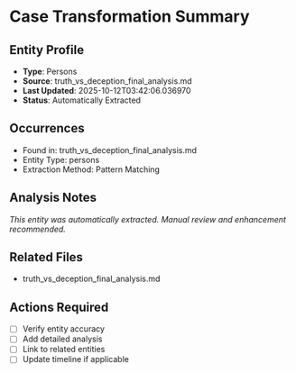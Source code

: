 # Case Transformation Summary

## Entity Profile
- **Type**: Persons
- **Source**: truth_vs_deception_final_analysis.md
- **Last Updated**: 2025-10-12T03:42:06.036970
- **Status**: Automatically Extracted

## Occurrences
- Found in: truth_vs_deception_final_analysis.md
- Entity Type: persons
- Extraction Method: Pattern Matching

## Analysis Notes
*This entity was automatically extracted. Manual review and enhancement recommended.*

## Related Files
- truth_vs_deception_final_analysis.md

## Actions Required
- [ ] Verify entity accuracy
- [ ] Add detailed analysis
- [ ] Link to related entities
- [ ] Update timeline if applicable
